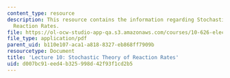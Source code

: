 ```yaml
---
content_type: resource
description: This resource contains the information regarding Stochastic Theory of
  Reaction Rates.
file: https://ol-ocw-studio-app-qa.s3.amazonaws.com/courses/10-626-electrochemical-energy-systems-spring-2014/d007bc91eed4b325998d42f93f1cd2b5_MIT10_626S14_Lec10.pdf
file_type: application/pdf
parent_uid: b110e107-aca1-a818-8327-eb868ff7909b
resourcetype: Document
title: 'Lecture 10: Stochastic Theory of Reaction Rates'
uid: d007bc91-eed4-b325-998d-42f93f1cd2b5
---
```

